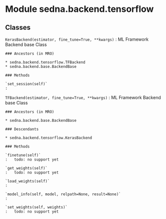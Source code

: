 Module sedna.backend.tensorflow
===============================

Classes
-------

`KerasBackend(estimator, fine_tune=True, **kwargs)`
:   ML Framework Backend base Class

    ### Ancestors (in MRO)

    * sedna.backend.tensorflow.TFBackend
    * sedna.backend.base.BackendBase

    ### Methods

    `set_session(self)`
    :

`TFBackend(estimator, fine_tune=True, **kwargs)`
:   ML Framework Backend base Class

    ### Ancestors (in MRO)

    * sedna.backend.base.BackendBase

    ### Descendants

    * sedna.backend.tensorflow.KerasBackend

    ### Methods

    `finetune(self)`
    :   todo: no support yet

    `get_weights(self)`
    :   todo: no support yet

    `load_weights(self)`
    :

    `model_info(self, model, relpath=None, result=None)`
    :

    `set_weights(self, weights)`
    :   todo: no support yet